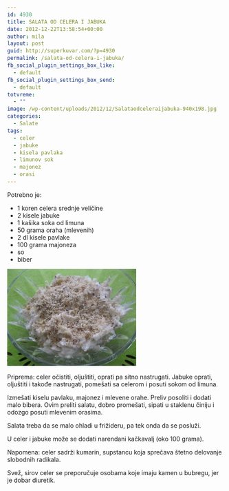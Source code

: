 ```yaml
---
id: 4930
title: SALATA OD CELERA I JABUKA
date: 2012-12-22T13:58:54+00:00
author: mila
layout: post
guid: http://superkuvar.com/?p=4930
permalink: /salata-od-celera-i-jabuka/
fb_social_plugin_settings_box_like:
  - default
fb_social_plugin_settings_box_send:
  - default
totvreme:
  - ""
image: /wp-content/uploads/2012/12/Salataodceleraijabuka-940x198.jpg
categories:
  - Salate
tags:
  - celer
  - jabuke
  - kisela pavlaka
  - limunov sok
  - majonez
  - orasi
---
```

Potrebno je:

  * 1 koren celera srednje veličine
  * 2 kisele jabuke
  * 1 kašika soka od limuna
  * 50 grama oraha (mlevenih)
  * 2 dl kisele pavlake
  * 100 grama majoneza
  * so
  * biber

<img class="alignnone size-medium wp-image-4931" title="Salataodceleraijabuka" src="/wp-content/uploads/2012/12/Salataodceleraijabuka-300x225.jpg" alt="" width="300" height="225" /> 

Priprema: celer očistiti, oljuštiti, oprati pa sitno nastrugati. Jabuke oprati, oljuštiti i takođe nastrugati, pomešati sa celerom i posuti sokom od limuna.

Izmešati kiselu pavlaku, majonez i mlevene orahe. Preliv  posoliti i dodati malo bibera. Ovim preliti salatu, dobro promešati, sipati u staklenu činiju i odozgo posuti mlevenim orasima.

Salata treba da se malo ohladi u frižideru, pa tek onda da se posluži.

U celer i jabuke može se dodati narendani kačkavalj (oko 100 grama).

Napomena: celer sadrži kumarin, supstancu koja sprečava štetno delovanje slobodnih radikala.

Svež, sirov celer se preporučuje osobama koje imaju kamen u bubregu, jer je dobar diuretik.